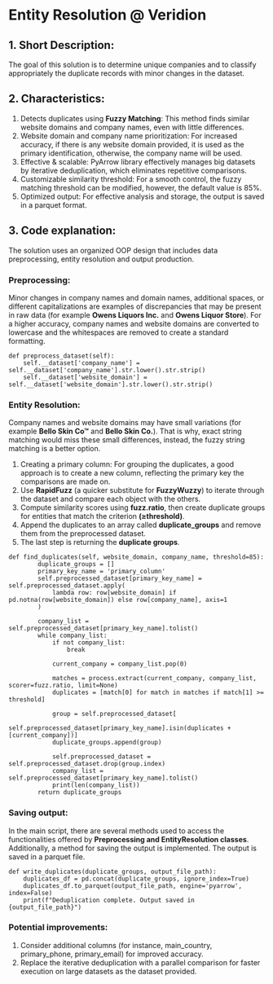 # Entity Resolution @ Veridion 

## 1. Short Description:
The goal of this solution is to determine unique companies and to classify appropriately the duplicate records with
minor changes in the dataset.

## 2. Characteristics:
1. Detects duplicates using **Fuzzy Matching**: This method finds similar website domains and company names, even 
with little differences.
2. Website domain and company name prioritization: For increased accuracy, if there is any website domain provided, it 
is used as the primary identification, otherwise, the company name will be used.
3. Effective & scalable: PyArrow  library effectively manages big datasets by iterative deduplication, which eliminates
repetitive comparisons.
4. Customizable similarity threshold: For a smooth control, the fuzzy matching threshold can be modified, however, the
default value is 85%.
5. Optimized output: For effective analysis and storage, the output is saved in a parquet format.
## 3. Code explanation:
The solution uses an organized OOP design that includes data preprocessing, entity resolution and output production.

### Preprocessing:
Minor changes in company names and domain names, additional spaces, or different capitalizations are examples of 
discrepancies that may be present in raw data (for example **Owens Liquors Inc.** and **Owens Liquor Store**).
For a higher accuracy, company names and website domains are converted to lowercase and the whitespaces are removed to 
create a standard formatting. 
```
def preprocess_dataset(self):
    self.__dataset['company_name'] = self.__dataset['company_name'].str.lower().str.strip()
    self.__dataset['website_domain'] = self.__dataset['website_domain'].str.lower().str.strip()
```

### Entity Resolution:
Company names and website domains may have small variations (for example **Bello Skin Co™** and **Bello Skin Co.**). 
That is why, exact string matching would miss these small differences, instead, the fuzzy string matching is a better 
option.
1. Creating a primary column: For grouping the duplicates, a good approach is to create a new column, reflecting the 
primary key the comparisons are made on.
2. Use **RapidFuzz** (a quicker substitute for **FuzzyWuzzy**) to iterate through the dataset and compare each object with 
the others.
3. Compute similarity scores using **fuzz.ratio**, then create duplicate groups for entities that match the criterion 
**(≥threshold)**.
4. Append the duplicates to an array called **duplicate_groups** and remove them from the preprocessed dataset.
5. The last step is returning the **duplicate groups**.
```
def find_duplicates(self, website_domain, company_name, threshold=85):
        duplicate_groups = []
        primary_key_name = 'primary_column'
        self.preprocessed_dataset[primary_key_name] = self.preprocessed_dataset.apply(
            lambda row: row[website_domain] if pd.notna(row[website_domain]) else row[company_name], axis=1
        )

        company_list = self.preprocessed_dataset[primary_key_name].tolist()
        while company_list:
            if not company_list:
                break

            current_company = company_list.pop(0)

            matches = process.extract(current_company, company_list, scorer=fuzz.ratio, limit=None)
            duplicates = [match[0] for match in matches if match[1] >= threshold]

            group = self.preprocessed_dataset[
                self.preprocessed_dataset[primary_key_name].isin(duplicates + [current_company])]
            duplicate_groups.append(group)

            self.preprocessed_dataset = self.preprocessed_dataset.drop(group.index)
            company_list = self.preprocessed_dataset[primary_key_name].tolist()
            print(len(company_list))
        return duplicate_groups
```

### Saving output:
In the main script, there are several methods used to access the functionalities offered by **Preprocessing and 
EntityResolution classes**. Additionally, a method for saving the output is implemented. The output is saved in a 
parquet file. 

```
def write_duplicates(duplicate_groups, output_file_path):
    duplicates_df = pd.concat(duplicate_groups, ignore_index=True)
    duplicates_df.to_parquet(output_file_path, engine='pyarrow', index=False)
    print(f"Deduplication complete. Output saved in {output_file_path}")

```

### Potential improvements:
1. Consider additional columns (for instance, main_country, primary_phone, primary_email) for improved accuracy.
2. Replace the iterative deduplication with a parallel comparison for faster execution on large datasets as the 
dataset provided.

